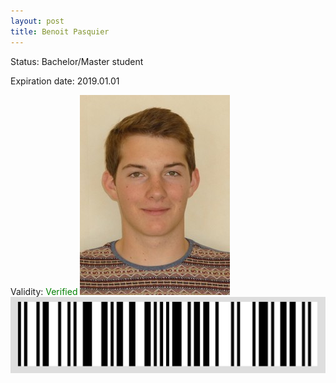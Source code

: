```yaml
---
layout: post
title: Benoit Pasquier
---
```


Status: Bachelor/Master student

Expiration date: 2019.01.01

Validity: <font color="green"> Verified</font> 
![](/members/img/Benoit_Pasquier.png)
![](/members/img/bar.png)
